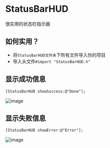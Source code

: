 # StatusBarHUD
很实用的状态栏指示器

## 如何实用？
* 将`StatusBarHUD文件夹`下所有文件导入你的项目
* 导入头文件`#import "StatusBarHUD.h"`

## 显示成功信息
```objc
[StatusBarHUD showSuccess:@"Done"];
```
![image](https://github.com/kouliang/StatusBarHUD/blob/master/image/1.png)
## 显示失败信息
```objc
[StatusBarHUD showError:@"Error"];
```
![image](https://github.com/kouliang/StatusBarHUD/blob/master/image/2.png)
